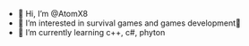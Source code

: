 - 👋 Hi, I’m @AtomX8
- 👀 I’m interested in survival games and games development🤯
- 🌱 I’m currently learning c++, c#, phyton
